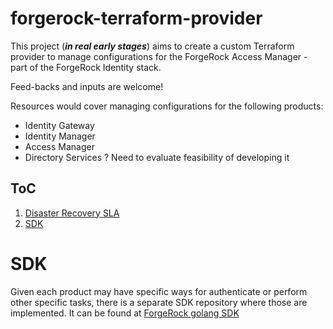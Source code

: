 # forgerock-terraform-provider
This project (***in real early stages***) aims to create a custom Terraform provider to manage configurations for the ForgeRock Access Manager - part of the ForgeRock Identity stack.

Feed-backs and inputs are welcome!

Resources would cover managing configurations for the following products:

- Identity Gateway
- Identity Manager
- Access Manager
- Directory Services ? Need to evaluate feasibility of developing it

## ToC

1. [Disaster Recovery SLA](#disaster-recovery-sla)
2. [SDK](#sdk)


# SDK

Given each product may have specific ways for authenticate or perform other specific tasks, there is a separate SDK repository where those are implemented. It can be found at [ForgeRock golang SDK](https://github.com/jralmaraz/forgerock-go-sdk)